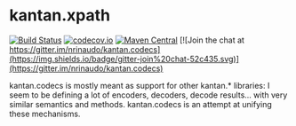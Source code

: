 # kantan.xpath

[![Build Status](https://travis-ci.org/nrinaudo/kantan.codecs.svg?branch=master)](https://travis-ci.org/nrinaudo/kantan.codecs)
[![codecov.io](http://codecov.io/github/nrinaudo/kantan.codecs/coverage.svg?branch=master)](http://codecov.io/github/nrinaudo/kantan.codecs)
[![Maven Central](https://maven-badges.herokuapp.com/maven-central/com.nrinaudo/kantan.codecs_2.11/badge.svg)](https://maven-badges.herokuapp.com/maven-central/com.nrinaudo/kantan.codecs_2.11)
[![Join the chat at https://gitter.im/nrinaudo/kantan.codecs](https://img.shields.io/badge/gitter-join%20chat-52c435.svg)](https://gitter.im/nrinaudo/kantan.codecs)

kantan.codecs is mostly meant as support for other kantan.* libraries: I seem to be defining a lot of encoders,
decoders, decode results... with very similar semantics and methods. kantan.codecs is an attempt at unifying these
mechanisms.
